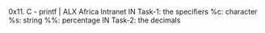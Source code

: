 0x11. C - printf | ALX Africa Intranet
IN Task-1: the specifiers
%c: character
%s: string
%%: percentage
IN Task-2: the decimals

